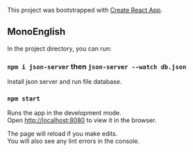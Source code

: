 This project was bootstrapped with [Create React App](https://github.com/facebook/create-react-app).

## MonoEnglish

In the project directory, you can run:

### `npm i json-server` then `json-server --watch db.json`

Install json server and run file database.

### `npm start`

Runs the app in the development mode.<br>
Open [http://localhost:8080](http://localhost:8080) to view it in the browser.

The page will reload if you make edits.<br>
You will also see any lint errors in the console.
